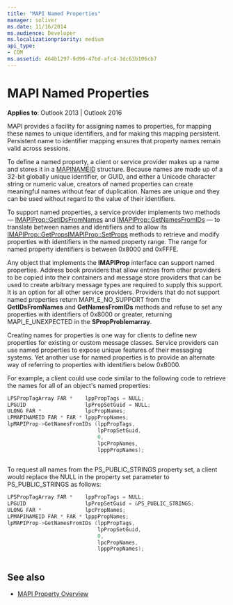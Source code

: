 ```yaml
---
title: "MAPI Named Properties"
manager: soliver
ms.date: 11/16/2014
ms.audience: Developer
ms.localizationpriority: medium
api_type:
- COM
ms.assetid: 464b1297-9d90-47bd-afc4-3dc63b106cb7
---
```


# MAPI Named Properties
 
**Applies to**: Outlook 2013 | Outlook 2016 
  
MAPI provides a facility for assigning names to properties, for mapping these names to unique identifiers, and for making this mapping persistent. Persistent name to identifier mapping ensures that property names remain valid across sessions.
  
To define a named property, a client or service provider makes up a name and stores it in a [MAPINAMEID](mapinameid.md) structure. Because names are made up of a 32-bit globally unique identifier, or GUID, and either a Unicode character string or numeric value, creators of named properties can create meaningful names without fear of duplication. Names are unique and they can be used without regard to the value of their identifiers. 
  
To support named properties, a service provider implements two methods — [IMAPIProp::GetIDsFromNames](imapiprop-getidsfromnames.md) and [IMAPIProp::GetNamesFromIDs](imapiprop-getnamesfromids.md) — to translate between names and identifiers and to allow its [IMAPIProp::GetProps](imapiprop-getprops.md)[IMAPIProp::SetProps](imapiprop-setprops.md) methods to retrieve and modify properties with identifiers in the named property range. The range for named property identifiers is between 0x8000 and 0xFFFE. 
  
Any object that implements the **IMAPIProp** interface can support named properties. Address book providers that allow entries from other providers to be copied into their containers and message store providers that can be used to create arbitrary message types are required to supply this support. It is an option for all other service providers. Providers that do not support named properties return MAPI_E_NO_SUPPORT from the **GetIDsFromNames** and **GetNamesFromIDs** methods and refuse to set any properties with identifiers of 0x8000 or greater, returning MAPI_E_UNEXPECTED in the **SPropProblemarray**.
  
Creating names for properties is one way for clients to define new properties for existing or custom message classes. Service providers can use named properties to expose unique features of their messaging systems. Yet another use for named properties is to provide an alternate way of referring to properties with identifiers below 0x8000. 
  
For example, a client could use code similar to the following code to retrieve the names for all of an object's named properties:
  
```cpp
LPSPropTagArray FAR *    lppPropTags = NULL;
LPGUID                   lpPropSetGuid = NULL;
ULONG FAR *              lpcPropNames;
LPMAPINAMEID FAR * FAR * lpppPropNames;
lpMAPIProp->GetNamesFromIDs (lppPropTags,
                             lpPropSetGuid,
                             0,
                             lpcPropNames,
                             lpppPropNames);
 
```

To request all names from the PS_PUBLIC_STRINGS property set, a client would replace the NULL in the property set parameter to PS_PUBLIC_STRINGS as follows: 
  
```cpp
LPSPropTagArray FAR *    lppPropTags = NULL;
LPGUID                   lpPropSetGuid = &PS_PUBLIC_STRINGS;
ULONG FAR *              lpcPropNames;
LPMAPINAMEID FAR * FAR * lpppPropNames;
lpMAPIProp->GetNamesFromIDs (lppPropTags,
                             lpPropSetGuid,
                             0,
                             lpcPropNames,
                             lpppPropNames);
 
```

## See also

- [MAPI Property Overview](mapi-property-overview.md)

